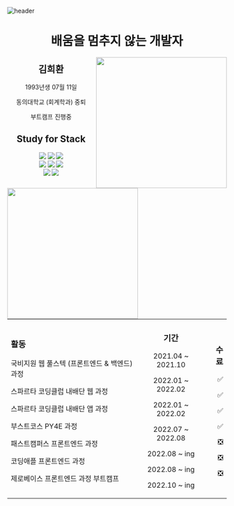 ![header](https://capsule-render.vercel.app/api?type=waving&color=auto&height=200&section=header&text=%20Kim&nbsp;Hee&nbsp;Hwan&fontSize=70)

<h1 align='center'> 배움을 멈추지 않는 개발자 </h1>

<img align='right' width=300px src="https://github-readme-stats.vercel.app/api?username=blankcodestack&theme=Defalt&hide_border=false&count_private=true&show_icons=true&custom_title=GitHub%20Stats"/>
<div align='center'>
  <h2>김희환</h2>
  <p>1993년생 07월 11일</p>
  <p>동의대학교 (회계학과) 중퇴</p>
  <p> 부트캠프 진행중 <p>
</div>


<img align='left' width=300px src="https://github-readme-stats.vercel.app/api/top-langs/?username=BlankCodeStack&langs_count=8)"/>
<div align='center'>   
  <h2>Study for Stack</h2> 
  <img  src="https://img.shields.io/badge/HTML5-E34F26?style=flat&logo=HTML5&logoColor=white" /> 
  <img  src="https://img.shields.io/badge/CSS-1572B6?style=flat&logo=CSS3&logoColor=white" /> 
  <img  src="https://img.shields.io/badge/JavaScript-F7DF1E?style=flat&logo=JavaScript&logoColor=white" /> <br/>
  <img  src="https://img.shields.io/badge/TypeScript-3178C6?style=flat&logo=TypeScript&logoColor=white" /> 
  <img  src="https://img.shields.io/badge/Node.js-339933?style=flat&logo=Node.js&logoColor=white" /> 
  <img  src="https://img.shields.io/badge/React-61DAFB?style=flat&logo=React&logoColor=white" /> <br/>
  <img  src="https://img.shields.io/badge/Vue.js-4FC08D?style=flat&logo=Vue.js&logoColor=white" /> 
  <img  src="https://img.shields.io/badge/Python-3776AB?style=flat&logo=Python&logoColor=white" />
</div>



<table  align='center' width=600px>
  <tr>
    <td align='left'>
    <h3>활동</h3>
    <p>국비지원 웹 풀스텍 (프론트엔드 & 백엔드)과정 </p>
    <p>스파르타 코딩클럽 내배단 웹 과정 </p>
    <p>스파르타 코딩클럽 내배단 앱 과정 </p>
    <p>부스트코스 PY4E 과정 </p>
    <p>패스트캠퍼스 프론트엔드 과정 </p>
    <p>코딩애플 프론트엔드 과정</p>
    <p>제로베이스 프론트엔드 과정 부트캠프 </p>
    </td>
    <td align='center'>
    <h3>기간</h3>
    <p> 2021.04 ~ 2021.10 </p>
    <p> 2022.01 ~ 2022.02 </p>
    <p> 2022.01 ~ 2022.02 </p>
    <p> 2022.07 ~ 2022.08 </p>
    <p> 2022.08 ~ ing </p>
    <p> 2022.08 ~ ing </p>
    <p> 2022.10 ~ ing </p>
    </td>
    <td align='right'>
    <h3> 수료</h3>
    <p>✅</p>
    <p>✅</p>
    <p>✅</p>
    <p>✅</p>
    <p>❎</p>
    <p>❎</p>
    <p>❎</p>
    </td>
  </tr>
<table>
